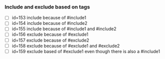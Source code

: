 ### Include and exclude based on tags

- [ ] id=153 include because of #include1
- [ ] id=154 include because of #include2
- [ ] id=155 include because of #include1 and #include2
- [ ] id=156 exclude because of #exclude1
- [ ] id=157 exclude because of #exclude2
- [ ] id=158 exclude because of #exclude1 and #exclude2
- [ ] id=159 exclude based of #exclude1 even though there is also a #include1

